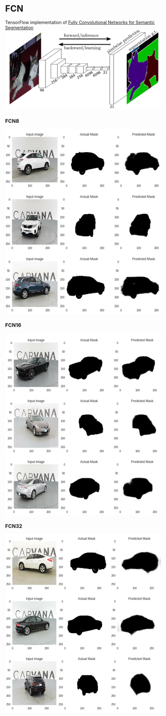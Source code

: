# FCN

TensorFlow implementation of [Fully Convolutional Networks for Semantic Segmentation](https://arxiv.org/pdf/1411.4038.pdf)  
![image](images/img_001.png)

### FCN8
![image](images/img_002.JPG)

### FCN16
![image](images/img_003.JPG)

### FCN32
![image](images/img_004.JPG)
